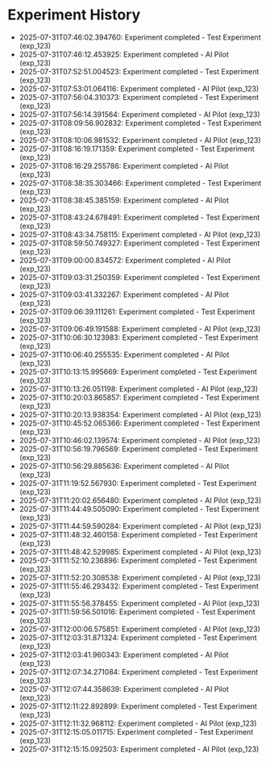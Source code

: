# Experiment History

- 2025-07-31T07:46:02.394760: Experiment completed - Test Experiment (exp_123)
- 2025-07-31T07:46:12.453925: Experiment completed - AI Pilot (exp_123)
- 2025-07-31T07:52:51.004523: Experiment completed - Test Experiment (exp_123)
- 2025-07-31T07:53:01.064116: Experiment completed - AI Pilot (exp_123)
- 2025-07-31T07:56:04.310373: Experiment completed - Test Experiment (exp_123)
- 2025-07-31T07:56:14.391564: Experiment completed - AI Pilot (exp_123)
- 2025-07-31T08:09:56.902832: Experiment completed - Test Experiment (exp_123)
- 2025-07-31T08:10:06.981532: Experiment completed - AI Pilot (exp_123)
- 2025-07-31T08:16:19.171359: Experiment completed - Test Experiment (exp_123)
- 2025-07-31T08:16:29.255786: Experiment completed - AI Pilot (exp_123)
- 2025-07-31T08:38:35.303466: Experiment completed - Test Experiment (exp_123)
- 2025-07-31T08:38:45.385159: Experiment completed - AI Pilot (exp_123)
- 2025-07-31T08:43:24.678491: Experiment completed - Test Experiment (exp_123)
- 2025-07-31T08:43:34.758115: Experiment completed - AI Pilot (exp_123)
- 2025-07-31T08:59:50.749327: Experiment completed - Test Experiment (exp_123)
- 2025-07-31T09:00:00.834572: Experiment completed - AI Pilot (exp_123)
- 2025-07-31T09:03:31.250359: Experiment completed - Test Experiment (exp_123)
- 2025-07-31T09:03:41.332267: Experiment completed - AI Pilot (exp_123)
- 2025-07-31T09:06:39.111261: Experiment completed - Test Experiment (exp_123)
- 2025-07-31T09:06:49.191588: Experiment completed - AI Pilot (exp_123)
- 2025-07-31T10:06:30.123983: Experiment completed - Test Experiment (exp_123)
- 2025-07-31T10:06:40.255535: Experiment completed - AI Pilot (exp_123)
- 2025-07-31T10:13:15.995669: Experiment completed - Test Experiment (exp_123)
- 2025-07-31T10:13:26.051198: Experiment completed - AI Pilot (exp_123)
- 2025-07-31T10:20:03.865857: Experiment completed - Test Experiment (exp_123)
- 2025-07-31T10:20:13.938354: Experiment completed - AI Pilot (exp_123)
- 2025-07-31T10:45:52.065366: Experiment completed - Test Experiment (exp_123)
- 2025-07-31T10:46:02.139574: Experiment completed - AI Pilot (exp_123)
- 2025-07-31T10:56:19.796569: Experiment completed - Test Experiment (exp_123)
- 2025-07-31T10:56:29.885636: Experiment completed - AI Pilot (exp_123)
- 2025-07-31T11:19:52.567930: Experiment completed - Test Experiment (exp_123)
- 2025-07-31T11:20:02.656480: Experiment completed - AI Pilot (exp_123)
- 2025-07-31T11:44:49.505090: Experiment completed - Test Experiment (exp_123)
- 2025-07-31T11:44:59.590284: Experiment completed - AI Pilot (exp_123)
- 2025-07-31T11:48:32.460158: Experiment completed - Test Experiment (exp_123)
- 2025-07-31T11:48:42.529985: Experiment completed - AI Pilot (exp_123)
- 2025-07-31T11:52:10.236896: Experiment completed - Test Experiment (exp_123)
- 2025-07-31T11:52:20.308538: Experiment completed - AI Pilot (exp_123)
- 2025-07-31T11:55:46.293432: Experiment completed - Test Experiment (exp_123)
- 2025-07-31T11:55:56.378455: Experiment completed - AI Pilot (exp_123)
- 2025-07-31T11:59:56.501016: Experiment completed - Test Experiment (exp_123)
- 2025-07-31T12:00:06.575851: Experiment completed - AI Pilot (exp_123)
- 2025-07-31T12:03:31.871324: Experiment completed - Test Experiment (exp_123)
- 2025-07-31T12:03:41.960343: Experiment completed - AI Pilot (exp_123)
- 2025-07-31T12:07:34.271084: Experiment completed - Test Experiment (exp_123)
- 2025-07-31T12:07:44.358639: Experiment completed - AI Pilot (exp_123)
- 2025-07-31T12:11:22.892899: Experiment completed - Test Experiment (exp_123)
- 2025-07-31T12:11:32.968112: Experiment completed - AI Pilot (exp_123)
- 2025-07-31T12:15:05.011715: Experiment completed - Test Experiment (exp_123)
- 2025-07-31T12:15:15.092503: Experiment completed - AI Pilot (exp_123)
